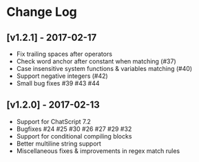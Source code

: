 # Change Log

## [v1.2.1] - 2017-02-17
* Fix trailing spaces after operators
* Check word anchor after constant when matching (#37)
* Case insensitive system functions & variables matching (#40)
* Support negative integers (#42)
* Small bug fixes #39 #43 #44

## [v1.2.0] - 2017-02-13
* Support for ChatScript 7.2
* Bugfixes #24 #25 #30 #26 #27 #29 #32
* Support for conditional compiling blocks
* Better multiline string support
* Miscellaneous fixes & improvements in regex match rules